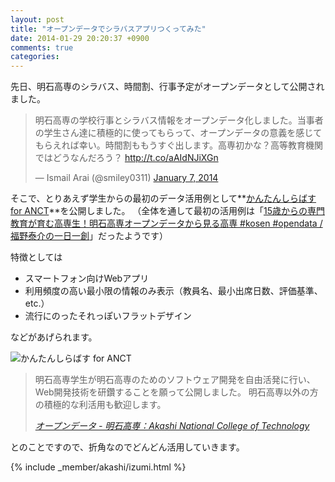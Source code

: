 ```yaml
---
layout: post
title: "オープンデータでシラバスアプリつくってみた"
date: 2014-01-29 20:20:37 +0900
comments: true
categories: 
---
```


先日、明石高専のシラバス、時間割、行事予定がオープンデータとして公開されました。

<blockquote class="twitter-tweet" lang="en"><p>明石高専の学校行事とシラバス情報をオープンデータ化しました。当事者の学生さん達に積極的に使ってもらって、オープンデータの意義を感じてもらえれば幸い。時間割ももうすぐ出します。高専初かな？高等教育機関ではどうなんだろう？ <a href="http://t.co/aAIdNJiXGn">http://t.co/aAIdNJiXGn</a></p>&mdash; Ismail Arai (@smiley0311) <a href="https://twitter.com/smiley0311/statuses/420567056673546240">January 7, 2014</a></blockquote>
<script async src="//platform.twitter.com/widgets.js" charset="utf-8"></script>

そこで、とりあえず学生からの最初のデータ活用例として**[かんたんしらばす for ANCT](http://anct-syllabus.codeforkosen.org/)**を公開しました。
（全体を通して最初の活用例は「[15歳からの専門教育が育む高専生！明石高専オープンデータから見る高専 #kosen #opendata / 福野泰介の一日一創](http://fukuno.jig.jp/530)」だったようです）

特徴としては

- スマートフォン向けWebアプリ
- 利用頻度の高い最小限の情報のみ表示（教員名、最小出席日数、評価基準、etc.）
- 流行にのったそれっぽいフラットデザイン

などがあげられます。

![かんたんしらばす for ANCT](/assets/images/blog/2014-01-29/anct-syllabus/eyecatch.jpg)

> 明石高専学生が明石高専のためのソフトウェア開発を自由活発に行い、Web開発技術を研鑽することを願って公開しました。
> 明石高専以外の方の積極的な利活用も歓迎します。
> 
> <cite>[オープンデータ - 明石高専：Akashi National College of Technology](http://www.akashi.ac.jp/guide/opendata)</cite>

とのことですので、折角なのでどんどん活用していきます。


{% include _member/akashi/izumi.html %}
